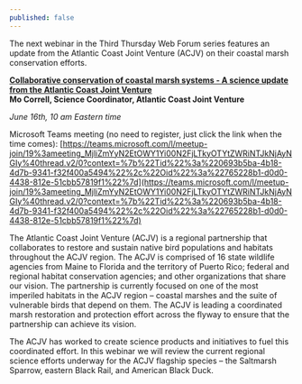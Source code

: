 ```yaml
---
published: false
---
```

The next webinar in the Third Thursday Web Forum series features an update from the Atlantic Coast Joint Venture (ACJV) on their coastal marsh conservation efforts.

**[Collaborative conservation of coastal marsh systems - A science update from the Atlantic Coast Joint Venture](https://calendar.google.com/calendar/u/0/r/week/2022/6/16?eid=MHZna2tmZmhobjVyYjllbHNqamEzZ2VqbHAgc2VjYXNzb3V0aGVhc3RAbQ&ctz=America/New_York&sf=true)<br>
Mo Correll, Science Coordinator, Atlantic Coast Joint Venture**

_June 16th, 10 am Eastern time_

Microsoft Teams meeting (no need to register, just click the link when the time comes): [https://teams.microsoft.com/l/meetup-join/19%3ameeting_MjliZmYyN2EtOWY1Yi00N2FjLTkyOTYtZWRiNTJkNjAyNGIy%40thread.v2/0?context=%7b%22Tid%22%3a%220693b5ba-4b18-4d7b-9341-f32f400a5494%22%2c%22Oid%22%3a%22765228b1-d0d0-4438-812e-51cbb57819f1%22%7d](https://teams.microsoft.com/l/meetup-join/19%3ameeting_MjliZmYyN2EtOWY1Yi00N2FjLTkyOTYtZWRiNTJkNjAyNGIy%40thread.v2/0?context=%7b%22Tid%22%3a%220693b5ba-4b18-4d7b-9341-f32f400a5494%22%2c%22Oid%22%3a%22765228b1-d0d0-4438-812e-51cbb57819f1%22%7d)

The Atlantic Coast Joint Venture (ACJV) is a regional partnership that collaborates to restore and sustain native bird populations and habitats throughout the ACJV region. The ACJV is comprised of 16 state wildlife agencies from Maine to Florida and the territory of Puerto Rico; federal and regional habitat conservation agencies; and other organizations that share our vision. The partnership is currently focused on one of the most imperiled habitats in the ACJV region – coastal marshes and the suite of vulnerable birds that depend on them. The ACJV is leading a coordinated marsh restoration and protection effort across the flyway to ensure that the partnership can achieve its vision.

The ACJV has worked to create science products and initiatives to fuel this coordinated effort. In this webinar we will review the current regional science efforts underway for the ACJV flagship species – the Saltmarsh Sparrow, eastern Black Rail, and American Black Duck.